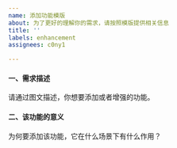 ```yaml
---
name: 添加功能模版
about: 为了更好的理解你的需求，请按照模版提供相关信息
title: ''
labels: enhancement
assignees: c0ny1

---
```


#### 一、需求描述
请通过图文描述，你想要添加或者增强的功能。

#### 二、该功能的意义
为何要添加该功能，它在什么场景下有什么作用？
